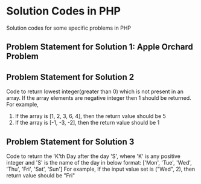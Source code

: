 # Solution Codes in PHP
Solution codes for some specific problems in PHP

## Problem Statement for Solution 1: Apple Orchard Problem


## Problem Statement for Solution 2
Code to return lowest integer(greater than 0) which is not present in an array. If the array elements are negative integer then 1 should be returned.
For example, 
1. If the array is [1, 2, 3, 6, 4], then the return value should be 5
2. If the array is [-1, -3, -2], then the return value should be 1

## Problem Statement for Solution 3
Code to return the 'K'th Day after the day 'S', where 'K' is any positive integer and 'S' is the name of the day in below format:
['Mon', 'Tue', 'Wed', 'Thu', 'Fri', 'Sat', 'Sun']
For example,
If the input value set is ("Wed", 2), then return value should be "Fri"

